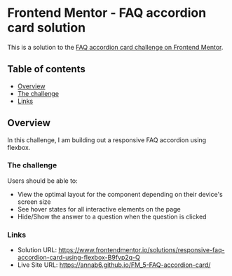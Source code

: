 # Frontend Mentor - FAQ accordion card solution

This is a solution to the [FAQ accordion card challenge on Frontend Mentor](https://www.frontendmentor.io/challenges/faq-accordion-card-XlyjD0Oam). 

## Table of contents

- [Overview](#overview)
- [The challenge](#the-challenge)
- [Links](#links)

## Overview

In this challenge, I am building out a responsive FAQ accordion using flexbox.

### The challenge

Users should be able to:
- View the optimal layout for the component depending on their device's screen size
- See hover states for all interactive elements on the page
- Hide/Show the answer to a question when the question is clicked

### Links

- Solution URL: https://www.frontendmentor.io/solutions/responsive-faq-accordion-card-using-flexbox-B9fvp2q-Q 
- Live Site URL: https://annab6.github.io/FM_5-FAQ-accordion-card/ 
